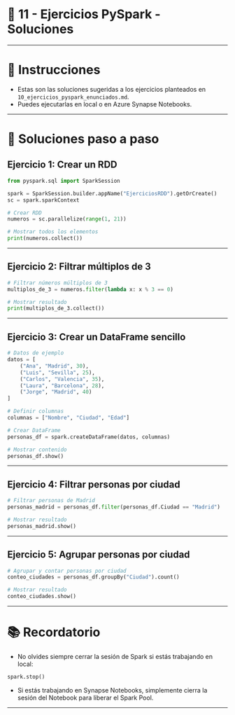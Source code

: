 # 📂 11 - Ejercicios PySpark - Soluciones

---

# 📅 Instrucciones

- Estas son las soluciones sugeridas a los ejercicios planteados en `10_ejercicios_pyspark_enunciados.md`.
- Puedes ejecutarlas en local o en Azure Synapse Notebooks.

---

# 💠 Soluciones paso a paso

## Ejercicio 1: Crear un RDD

```python
from pyspark.sql import SparkSession

spark = SparkSession.builder.appName("EjerciciosRDD").getOrCreate()
sc = spark.sparkContext

# Crear RDD
numeros = sc.parallelize(range(1, 21))

# Mostrar todos los elementos
print(numeros.collect())
```

---

## Ejercicio 2: Filtrar múltiplos de 3

```python
# Filtrar números múltiplos de 3
multiplos_de_3 = numeros.filter(lambda x: x % 3 == 0)

# Mostrar resultado
print(multiplos_de_3.collect())
```

---

## Ejercicio 3: Crear un DataFrame sencillo

```python
# Datos de ejemplo
datos = [
    ("Ana", "Madrid", 30),
    ("Luis", "Sevilla", 25),
    ("Carlos", "Valencia", 35),
    ("Laura", "Barcelona", 28),
    ("Jorge", "Madrid", 40)
]

# Definir columnas
columnas = ["Nombre", "Ciudad", "Edad"]

# Crear DataFrame
personas_df = spark.createDataFrame(datos, columnas)

# Mostrar contenido
personas_df.show()
```

---

## Ejercicio 4: Filtrar personas por ciudad

```python
# Filtrar personas de Madrid
personas_madrid = personas_df.filter(personas_df.Ciudad == "Madrid")

# Mostrar resultado
personas_madrid.show()
```

---

## Ejercicio 5: Agrupar personas por ciudad

```python
# Agrupar y contar personas por ciudad
conteo_ciudades = personas_df.groupBy("Ciudad").count()

# Mostrar resultado
conteo_ciudades.show()
```

---

# 📚 Recordatorio

- No olvides siempre cerrar la sesión de Spark si estás trabajando en local:

```python
spark.stop()
```

- Si estás trabajando en Synapse Notebooks, simplemente cierra la sesión del Notebook para liberar el Spark Pool.

---
